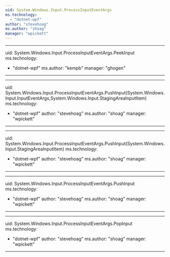```yaml
---
uid: System.Windows.Input.ProcessInputEventArgs
ms.technology: 
  - "dotnet-wpf"
author: "stevehoag"
ms.author: "shoag"
manager: "wpickett"
---
```


---
uid: System.Windows.Input.ProcessInputEventArgs.PeekInput
ms.technology: 
  - "dotnet-wpf"
ms.author: "kempb"
manager: "ghogen"
---

---
uid: System.Windows.Input.ProcessInputEventArgs.PushInput(System.Windows.Input.InputEventArgs,System.Windows.Input.StagingAreaInputItem)
ms.technology: 
  - "dotnet-wpf"
author: "stevehoag"
ms.author: "shoag"
manager: "wpickett"
---

---
uid: System.Windows.Input.ProcessInputEventArgs.PushInput(System.Windows.Input.StagingAreaInputItem)
ms.technology: 
  - "dotnet-wpf"
author: "stevehoag"
ms.author: "shoag"
manager: "wpickett"
---

---
uid: System.Windows.Input.ProcessInputEventArgs.PushInput
ms.technology: 
  - "dotnet-wpf"
author: "stevehoag"
ms.author: "shoag"
manager: "wpickett"
---

---
uid: System.Windows.Input.ProcessInputEventArgs.PopInput
ms.technology: 
  - "dotnet-wpf"
author: "stevehoag"
ms.author: "shoag"
manager: "wpickett"
---
